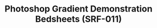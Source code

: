 ---
ee_id_thing: '4147'
site: '1'
type: '2'
inv_num: 2014-013
add_credit: Cory Arcangel for Arcangel Surfware
url: 2014-013-photoshop-gradient-demonstration-bedsheets-srf-011
title: Photoshop Gradient Demonstration Bedsheets (SRF-011)
year: '2014'
display_year: '2014'
medium: Bedsheets
dims: Queen
pitch: A Photoshop Gradient Demonstration rendered on high-quality bedsheets. Lets
  do this!
ps:
live_url:
youtube:
https://github.com/coryarcangel/alu:
imgs: spectrum-queen-2014-013-full-database-ih.jpg
subheading:
download:
commission:
related:
layout: things-i-made
---